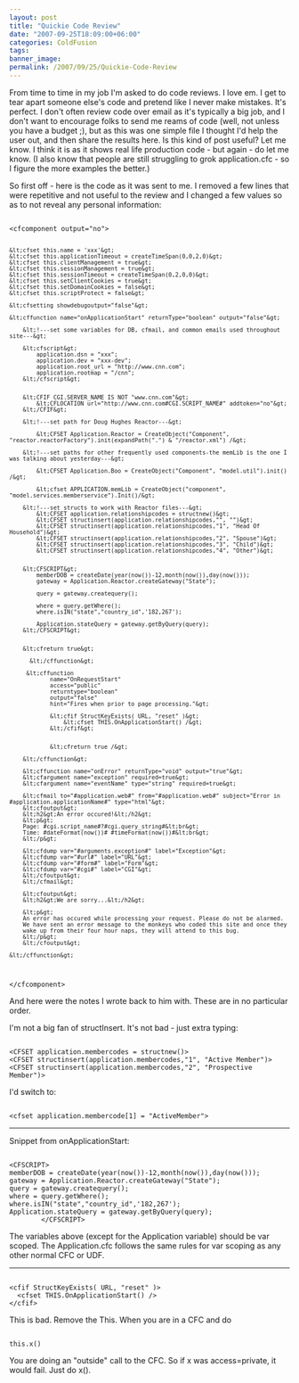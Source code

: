 ```yaml
---
layout: post
title: "Quickie Code Review"
date: "2007-09-25T18:09:00+06:00"
categories: ColdFusion 
tags: 
banner_image: 
permalink: /2007/09/25/Quickie-Code-Review
---
```


From time to time in my job I'm asked to do code reviews. I love em. I get to tear apart someone else's code and pretend like I never make mistakes. It's perfect. I don't often review code over email as it's typically a big job, and I don't want to encourage folks to send me reams of code (well, not unless you have a budget ;), but as this was one simple file I thought I'd help the user out, and then share the results here. Is this kind of post useful? Let me know. I think it is as it shows real life production code - but again - do let me know. (I also know that people are still struggling to grok application.cfc - so I figure the more examples the better.)

So first off - here is the code as it was sent to me. I removed a few lines that were repetitive and not useful to the review and I changed a few values so as to not reveal any personal information:

<code>
&lt;cfcomponent output="no"&gt;

	&lt;cfset this.name = 'xxx'&gt;
	&lt;cfset this.applicationTimeout = createTimeSpan(0,0,2,0)&gt;
	&lt;cfset this.clientManagement = true&gt;
	&lt;cfset this.sessionManagement = true&gt;
	&lt;cfset this.sessionTimeout = createTimeSpan(0,2,0,0)&gt;
	&lt;cfset this.setClientCookies = true&gt;
	&lt;cfset this.setDomainCookies = false&gt;
	&lt;cfset this.scriptProtect = false&gt;

	&lt;cfsetting showdebugoutput="false"&gt;
	
	&lt;cffunction name="onApplicationStart" returnType="boolean" output="false"&gt;
		
		&lt;!---set some variables for DB, cfmail, and common emails used throughout site---&gt;
		
		&lt;cfscript&gt;
			application.dsn = "xxx";
			application.dev = "xxx-dev";
			application.root_url = "http://www.cnn.com";
			application.rootmap = "/cnn";
		&lt;/cfscript&gt;
		
		
		&lt;CFIF CGI.SERVER_NAME IS NOT "www.cnn.com"&gt;
			&lt;CFLOCATION url="http://www.cnn.com#CGI.SCRIPT_NAME#" addtoken="no"&gt;
		&lt;/CFIF&gt;
		
		&lt;!---set path for Doug Hughes Reactor---&gt;
		
			&lt;CFSET Application.Reactor = CreateObject("Component", "reactor.reactorFactory").init(expandPath(".") & "/reactor.xml") /&gt;
		
		&lt;!---set paths for other frequently used components-the memLib is the one I was talking about yesterday---&gt;
		
			&lt;CFSET Application.Boo = CreateObject("Component", "model.util").init() /&gt;
			
			&lt;cfset APPLICATION.memLib = CreateObject("component", "model.services.memberservice").Init()/&gt;
		
		&lt;!---set structs to work with Reactor files---&gt;
			&lt;CFSET application.relationshipcodes = structnew()&gt;
			&lt;CFSET structinsert(application.relationshipcodes,"", "")&gt;
			&lt;CFSET structinsert(application.relationshipcodes,"1", "Head Of Household")&gt;
			&lt;CFSET structinsert(application.relationshipcodes,"2", "Spouse")&gt;
			&lt;CFSET structinsert(application.relationshipcodes,"3", "Child")&gt;
			&lt;CFSET structinsert(application.relationshipcodes,"4", "Other")&gt;
		
			
		&lt;CFSCRIPT&gt;
			memberDOB = createDate(year(now())-12,month(now()),day(now()));
			gateway = Application.Reactor.createGateway("State");
			
			query = gateway.createquery();
		
			where = query.getWhere();
			where.isIN("state","country_id",'182,267');
			
			Application.stateQuery = gateway.getByQuery(query);
		&lt;/CFSCRIPT&gt;

		
		&lt;cfreturn true&gt;
		
		  &lt;/cffunction&gt;
		
		 &lt;cffunction
                name="OnRequestStart"
                access="public"
                returntype="boolean"
                output="false"
                hint="Fires when prior to page processing."&gt;

                &lt;cfif StructKeyExists( URL, "reset" )&gt;
					&lt;cfset THIS.OnApplicationStart() /&gt;
                &lt;/cfif&gt;

              
                &lt;cfreturn true /&gt;
      
		&lt;/cffunction&gt;
	
		&lt;cffunction name="onError" returnType="void" output="true"&gt;
		&lt;cfargument name="exception" required=true&gt;
		&lt;cfargument name="eventName" type="string" required=true&gt;

		&lt;cfmail to="#application.web#" from="#application.web#" subject="Error in #application.applicationName#" type="html"&gt;
		&lt;cfoutput&gt;
		&lt;h2&gt;An error occured!&lt;/h2&gt;
		&lt;p&gt;
		Page: #cgi.script_name#?#cgi.query_string#&lt;br&gt;
		Time: #dateFormat(now())# #timeFormat(now())#&lt;br&gt;
		&lt;/p&gt;
		
		&lt;cfdump var="#arguments.exception#" label="Exception"&gt;
		&lt;cfdump var="#url#" label="URL"&gt;
		&lt;cfdump var="#form#" label="Form"&gt;
		&lt;cfdump var="#cgi#" label="CGI"&gt;
		&lt;/cfoutput&gt;
		&lt;/cfmail&gt;
		
		&lt;cfoutput&gt;
		&lt;h2&gt;We are sorry...&lt;/h2&gt;
		
		&lt;p&gt;
		An error has occured while processing your request. Please do not be alarmed.
		We have sent an error message to the monkeys who coded this site and once they
		wake up from their four hour naps, they will attend to this bug.
		&lt;/p&gt;
		&lt;/cfoutput&gt;
		
	&lt;/cffunction&gt;

&lt;/cfcomponent&gt;
</code>

And here were the notes I wrote back to him with. These are in no particular order.

I'm not a big fan of structInsert. It's not bad - just extra typing:

<code>
&lt;CFSET application.membercodes = structnew()&gt;
&lt;CFSET structinsert(application.membercodes,"1", "Active Member")&gt;
&lt;CFSET structinsert(application.membercodes,"2", "Prospective Member")&gt;
</code>

I'd switch to:

<code>
&lt;cfset application.membercode[1] = "ActiveMember"&gt; 
</code>

<hr />

Snippet from onApplicationStart:

<code>
&lt;CFSCRIPT&gt;
memberDOB = createDate(year(now())-12,month(now()),day(now()));
gateway = Application.Reactor.createGateway("State");
query = gateway.createquery();
where = query.getWhere();
where.isIN("state","country_id",'182,267');
Application.stateQuery = gateway.getByQuery(query);
        &lt;/CFSCRIPT&gt;
</code>


The variables above (except for the Application variable) should be var scoped. The Application.cfc follows the same rules for var scoping as any other normal CFC or UDF.

<hr />

<code>
&lt;cfif StructKeyExists( URL, "reset" )&gt;
  &lt;cfset THIS.OnApplicationStart() /&gt;
&lt;/cfif&gt;
</code>

This is bad. Remove the This. When you are in a CFC and do

<code>
this.x()
</code>

You are doing an "outside" call to the CFC. So if x was access=private, it would fail. Just do x().